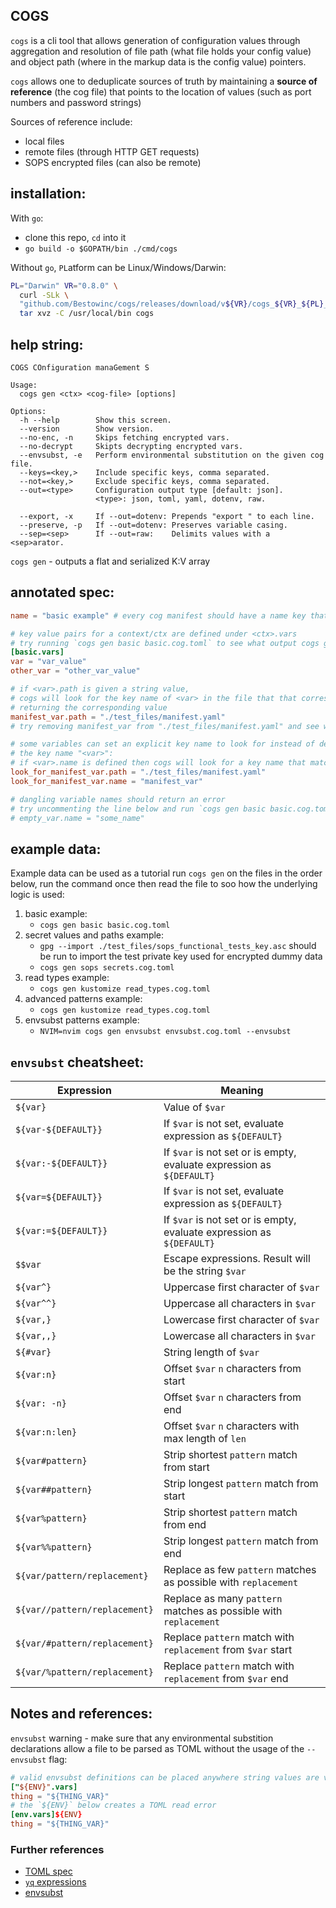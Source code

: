 COGS
---
`cogs` is a cli tool that allows generation of configuration values through aggregation and resolution of file path (what file holds your config value) and object path (where in the markup data is the config value) pointers.

`cogs` allows one to deduplicate sources of truth by maintaining a **source of reference** (the cog file) that points to the location of values (such as port numbers and password strings)

Sources of reference include:
* local files
* remote files (through HTTP GET requests)
* SOPS encrypted files (can also be remote)

## installation: 

With `go`:
* clone this repo, `cd` into it
* `go build -o $GOPATH/bin ./cmd/cogs`

Without `go`, `PL`atform can be Linux/Windows/Darwin:
```sh
PL="Darwin" VR="0.8.0" \
  curl -SLk \ 
  "github.com/Bestowinc/cogs/releases/download/v${VR}/cogs_${VR}_${PL}_x86_64.tar.gz" | \
  tar xvz -C /usr/local/bin cogs
```

## help string:

```
COGS COnfiguration manaGement S

Usage:
  cogs gen <ctx> <cog-file> [options]

Options:
  -h --help        Show this screen.
  --version        Show version.
  --no-enc, -n     Skips fetching encrypted vars.
  --no-decrypt	   Skipts decrypting encrypted vars.
  --envsubst, -e   Perform environmental substitution on the given cog file.
  --keys=<key,>    Include specific keys, comma separated.
  --not=<key,>     Exclude specific keys, comma separated.
  --out=<type>     Configuration output type [default: json].
                   <type>: json, toml, yaml, dotenv, raw.
  
  --export, -x     If --out=dotenv: Prepends "export " to each line.
  --preserve, -p   If --out=dotenv: Preserves variable casing.
  --sep=<sep>      If --out=raw:    Delimits values with a <sep>arator.
```


`cogs gen` - outputs a flat and serialized K:V array

## annotated spec:

```toml
name = "basic example" # every cog manifest should have a name key that corresponds to a string

# key value pairs for a context/ctx are defined under <ctx>.vars
# try running `cogs gen basic basic.cog.toml` to see what output cogs generates
[basic.vars]
var = "var_value"
other_var = "other_var_value"

# if <var>.path is given a string value,
# cogs will look for the key name of <var> in the file that that corresponds to the <var>.path key,
# returning the corresponding value
manifest_var.path = "./test_files/manifest.yaml"
# try removing manifest_var from "./test_files/manifest.yaml" and see what happens

# some variables can set an explicit key name to look for instead of defaulting to look for
# the key name "<var>":
# if <var>.name is defined then cogs will look for a key name that matches <var>.name
look_for_manifest_var.path = "./test_files/manifest.yaml"
look_for_manifest_var.name = "manifest_var"

# dangling variable names should return an error
# try uncommenting the line below and run `cogs gen basic basic.cog.toml`
# empty_var.name = "some_name"
```

## example data:
Example data can be used as a tutorial run `cogs gen` on the files in the order below, run the command once then read the file to soo how the underlying logic is used:

1. basic example:
   * `cogs gen basic basic.cog.toml`
1. secret values and paths example:
   * `gpg --import ./test_files/sops_functional_tests_key.asc` should be run to import the test private key used for encrypted dummy data
   * `cogs gen sops secrets.cog.toml`
1. read types example:
   * `cogs gen kustomize read_types.cog.toml`
1. advanced patterns example:
   * `cogs gen kustomize read_types.cog.toml`
1. envsubst patterns example:
   * `NVIM=nvim cogs gen envsubst envsubst.cog.toml --envsubst`

## `envsubst` cheatsheet:


| __Expression__                | __Meaning__                                                     |
| -----------------             | --------------                                                  |
| `${var}`                      | Value of `$var`
| `${var-${DEFAULT}}`           | If `$var` is not set, evaluate expression as `${DEFAULT}`
| `${var:-${DEFAULT}}`          | If `$var` is not set or is empty, evaluate expression as `${DEFAULT}`
| `${var=${DEFAULT}}`           | If `$var` is not set, evaluate expression as `${DEFAULT}`
| `${var:=${DEFAULT}}`          | If `$var` is not set or is empty, evaluate expression as `${DEFAULT}`
| `$$var`                       | Escape expressions. Result will be the string `$var`
| `${var^}`                     | Uppercase first character of `$var`
| `${var^^}`                    | Uppercase all characters in `$var`
| `${var,}`                     | Lowercase first character of `$var`
| `${var,,}`                    | Lowercase all characters in `$var`
| `${#var}`                     | String length of `$var`
| `${var:n}`                    | Offset `$var` `n` characters from start
| `${var: -n}`                  | Offset `$var` `n` characters from end
| `${var:n:len}`                | Offset `$var` `n` characters with max length of `len`
| `${var#pattern}`              | Strip shortest `pattern` match from start
| `${var##pattern}`             | Strip longest `pattern` match from start
| `${var%pattern}`              | Strip shortest `pattern` match from end
| `${var%%pattern}`             | Strip longest `pattern` match from end
| `${var/pattern/replacement}`  | Replace as few `pattern` matches as possible with `replacement`
| `${var//pattern/replacement}` | Replace as many `pattern` matches as possible with `replacement`
| `${var/#pattern/replacement}` | Replace `pattern` match with `replacement` from `$var` start
| `${var/%pattern/replacement}` | Replace `pattern` match with `replacement` from `$var` end


## Notes and references:

`envsubst` warning - make sure that any environmental substition declarations allow a file to be parsed as TOML without the usage of the `--envsubst` flag:
```toml
# valid envsubst definitions can be placed anywhere string values are valid
["${ENV}".vars]
thing = "${THING_VAR}"
# the `${ENV}` below creates a TOML read error
[env.vars]${ENV}
thing = "${THING_VAR}"
```

### Further references
* [TOML spec](https://toml.io/en/v1.0.0-rc.3#keyvalue-pair)
* [`yq` expressions](https://mikefarah.gitbook.io/yq/)
* [envsubst](https://www.gnu.org/software/bash/manual/html_node/Shell-Parameter-Expansion.html)


